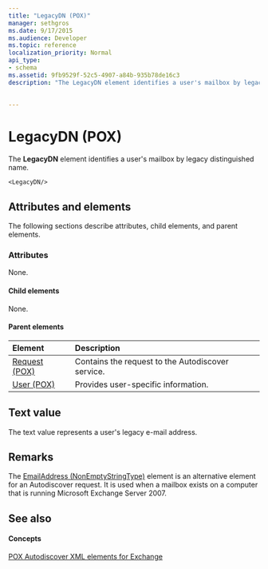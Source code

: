 ```yaml
---
title: "LegacyDN (POX)"
manager: sethgros
ms.date: 9/17/2015
ms.audience: Developer
ms.topic: reference
localization_priority: Normal
api_type:
- schema
ms.assetid: 9fb9529f-52c5-4907-a84b-935b78de16c3
description: "The LegacyDN element identifies a user's mailbox by legacy distinguished name."
 
 
---
```


# LegacyDN (POX)

The **LegacyDN** element identifies a user's mailbox by legacy distinguished name. 
  
```
<LegacyDN/>
```

## Attributes and elements

The following sections describe attributes, child elements, and parent elements.
  
### Attributes

None.
  
#### Child elements

None.
  
#### Parent elements

|**Element**|**Description**|
|:-----|:-----|
|[Request (POX)](request-pox.md) <br/> |Contains the request to the Autodiscover service.  <br/> |
|[User (POX)](user-pox.md) <br/> |Provides user-specific information.  <br/> |
   
## Text value

The text value represents a user's legacy e-mail address.
  
## Remarks

The [EmailAddress (NonEmptyStringType)](emailaddress-nonemptystringtype.md) element is an alternative element for an Autodiscover request. It is used when a mailbox exists on a computer that is running Microsoft Exchange Server 2007. 
  
## See also

#### Concepts

[POX Autodiscover XML elements for Exchange](pox-autodiscover-xml-elements-for-exchange.md)

